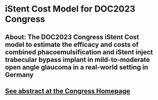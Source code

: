 # iStent Cost Model for DOC2023 Congress

## About: The DOC2023 Congress iStent Cost model to estimate the efficacy and costs of combined phacoemulsification and iStent inject trabecular bypass implant in mild-to-moderate open angle glaucoma in a real-world setting in Germany


## [See abstract at the Congress Homepage](https://www.doc-nuernberg.de/index-e.php)
